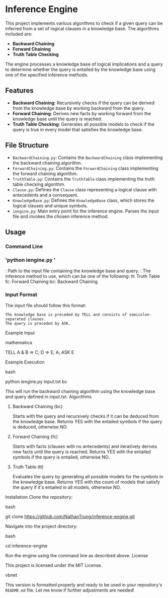 # Inference Engine

This project implements various algorithms to check if a given query can be inferred from a set of logical clauses in a knowledge base. The algorithms included are:
- **Backward Chaining**
- **Forward Chaining**
- **Truth Table Checking**

The engine processes a knowledge base of logical implications and a query to determine whether the query is entailed by the knowledge base using one of the specified inference methods.

## Features

- **Backward Chaining**: Recursively checks if the query can be derived from the knowledge base by working backward from the query.
- **Forward Chaining**: Derives new facts by working forward from the knowledge base until the query is reached.
- **Truth Table Checking**: Generates all possible models to check if the query is true in every model that satisfies the knowledge base.

## File Structure

- `BackwardChaining.py`: Contains the `BackwardChaining` class implementing the backward chaining algorithm.
- `ForwardChaining.py`: Contains the `ForwardChaining` class implementing the forward chaining algorithm.
- `TruthTable.py`: Contains the `TruthTable` class implementing the truth table checking algorithm.
- `Clause.py`: Defines the `Clause` class representing a logical clause with antecedents and a consequent.
- `KnowledgeBase.py`: Defines the `KnowledgeBase` class, which stores the logical clauses and unique symbols.
- `iengine.py`: Main entry point for the inference engine. Parses the input file and invokes the chosen inference method.

## Usage

### Command Line
  
  ### 'python iengine.py <filename> <method>'

<filename>: Path to the input file containing the knowledge base and query.
<method>: The inference method to use, which can be one of the following:
        tt: Truth Table
        fc: Forward Chaining
        bc: Backward Chaining

### Input Format

The input file should follow this format:

    The knowledge base is preceded by TELL and consists of semicolon-separated clauses.
    The query is preceded by ASK.

Example Input

mathematica

TELL
A & B => C; D => E; A;
ASK
E

Example Execution

bash

python iengine.py input.txt bc

This will run the backward chaining algorithm using the knowledge base and query defined in input.txt.
Algorithms
1. Backward Chaining (bc)

    Starts with the query and recursively checks if it can be deduced from the knowledge base.
    Returns YES with the entailed symbols if the query is deduced, otherwise NO.

2. Forward Chaining (fc)

    Starts with facts (clauses with no antecedents) and iteratively derives new facts until the query is reached.
    Returns YES with the entailed symbols if the query is entailed, otherwise NO.

3. Truth Table (tt)

    Evaluates the query by generating all possible models for the symbols in the knowledge base.
    Returns YES with the count of models that satisfy the query if it's entailed in all models, otherwise NO.

Installation
Clone the repository:

bash

git clone https://github.com/NathanTrung/inference-engine.git

Navigate into the project directory:

bash

cd inference-engine

Run the engine using the command line as described above.
License

This project is licensed under the MIT License.

vbnet


This version is formatted properly and ready to be used in your repository's `README.md` file. Let me know if further adjustments are needed!
